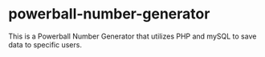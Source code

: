 # powerball-number-generator
This is a Powerball Number Generator that utilizes PHP and mySQL to save data to specific users.
